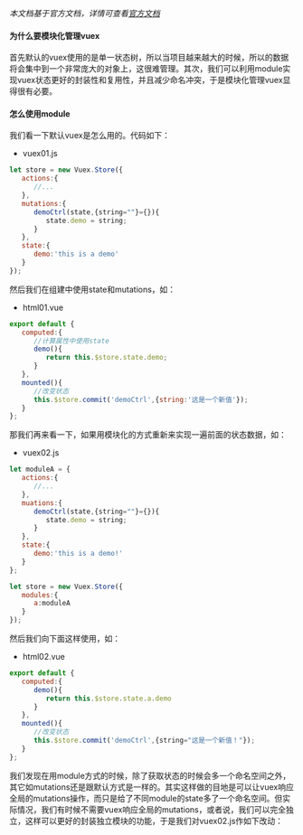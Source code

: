 *本文档基于官方文档，详情可查看[官方文档](https://vuex.vuejs.org/zh/guide/modules.html)*

#### 为什么要模块化管理vuex

首先默认的vuex使用的是单一状态树，所以当项目越来越大的时候，所以的数据将会集中到一个非常庞大的对象上，这很难管理。其次，我们可以利用module实现vuex状态更好的封装性和复用性，并且减少命名冲突，于是模块化管理vuex显得很有必要。

#### 怎么使用module

我们看一下默认vuex是怎么用的。代码如下：

* vuex01.js
```javascript
let store = new Vuex.Store({
   actions:{
      //...
   },
   mutations:{
      demoCtrl(state,{string=""}={}){
         state.demo = string;
      }
   },
   state:{
      demo:'this is a demo'
   }
});  
```
然后我们在组建中使用state和mutations，如：

* html01.vue
```javascript
export default {
   computed:{
      //计算属性中使用state
      demo(){
         return this.$store.state.demo;
      }
   },
   mounted(){
      //改变状态
      this.$store.commit('demoCtrl',{string:'这是一个新值'});
   }
};
```
那我们再来看一下，如果用模块化的方式重新来实现一遍前面的状态数据，如：

* vuex02.js
```javascript
let moduleA = {
   actions:{
      //...
   },
   muations:{
      demoCtrl(state,{string=""}={}){
         state.demo = string;
      }
   },
   state:{
      demo:'this is a demo!'
   }
};

let store = new Vuex.Store({
   modules:{
      a:moduleA
   }
});
```
然后我们向下面这样使用，如：

* html02.vue
```javascript
export default {
   computed:{
      demo(){
         return this.$store.state.a.demo
      }
   },
   mounted(){
      //改变状态
      this.$store.commit('demoCtrl',{string="这是一个新值！"});
   }
};   
```
我们发现在用module方式的时候，除了获取状态的时候会多一个命名空间之外，其它如mutations还是跟默认方式是一样的。其实这样做的目地是可以让vuex响应全局的mutations操作，而只是给了不同module的state多了一个命名空间。但实际情况，我们有时候不需要vuex响应全局的mutations，或者说，我们可以完全独立，这样可以更好的封装独立模块的功能，于是我们对vuex02.js作如下改动：

